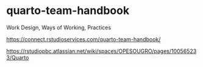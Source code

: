 # quarto-team-handbook
Work Design, Ways of Working, Practices

https://connect.rstudioservices.com/quarto-team-handbook/

https://rstudiopbc.atlassian.net/wiki/spaces/OPESOUGRO/pages/100565233/Quarto